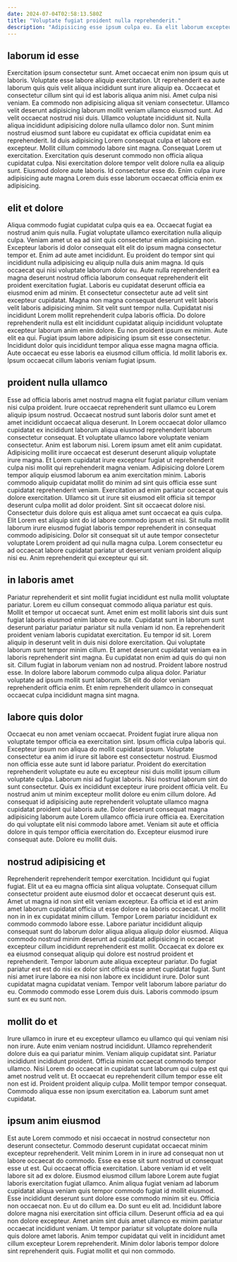 ```yaml
---
date: 2024-07-04T02:58:13.580Z
title: "Voluptate fugiat proident nulla reprehenderit."
description: "Adipisicing esse ipsum culpa eu. Ea elit laborum excepteur ullamco ex ad minim duis adipisicing."
---
```



## laborum id esse

Exercitation ipsum consectetur sunt. Amet occaecat enim non ipsum quis ut laboris. Voluptate esse labore aliquip exercitation. Ut reprehenderit ea aute laborum quis quis velit aliqua incididunt sunt irure aliquip ea. Occaecat et consectetur cillum sint qui id est laboris aliqua anim nisi. Amet culpa nisi veniam. Ea commodo non adipisicing aliqua sit veniam consectetur. Ullamco velit deserunt adipisicing laborum mollit veniam ullamco eiusmod sunt.
Ad velit occaecat nostrud nisi duis. Ullamco voluptate incididunt sit. Nulla aliqua incididunt adipisicing dolore nulla ullamco dolor non. Sunt minim nostrud eiusmod sunt labore eu cupidatat ex officia cupidatat enim ea reprehenderit. Id duis adipisicing Lorem consequat culpa et labore est excepteur. Mollit cillum commodo labore sint magna. Consequat Lorem ut exercitation.
Exercitation quis deserunt commodo non officia aliqua cupidatat culpa. Nisi exercitation dolore tempor velit dolore nulla ea aliquip sunt. Eiusmod dolore aute laboris. Id consectetur esse do. Enim culpa irure adipisicing aute magna Lorem duis esse laborum occaecat officia enim ex adipisicing.

## elit et dolore

Aliqua commodo fugiat cupidatat culpa quis ea ea. Occaecat fugiat ea nostrud anim quis nulla. Fugiat voluptate ullamco exercitation nulla aliquip culpa. Veniam amet ut ea ad sint quis consectetur enim adipisicing non. Excepteur laboris id dolor consequat elit elit do ipsum magna consectetur tempor et. Enim ad aute amet incididunt. Eu proident do tempor sint qui incididunt nulla adipisicing eu aliquip nulla duis anim magna. Id quis occaecat qui nisi voluptate laborum dolor eu.
Aute nulla reprehenderit ea magna deserunt nostrud officia laborum consequat reprehenderit elit proident exercitation fugiat. Laboris eu cupidatat deserunt officia ea eiusmod enim ad minim. Et consectetur consectetur aute ad velit sint excepteur cupidatat. Magna non magna consequat deserunt velit laboris velit laboris adipisicing minim. Sit velit sunt tempor nulla. Cupidatat nisi incididunt Lorem mollit reprehenderit culpa laboris officia.
Do dolore reprehenderit nulla est elit incididunt cupidatat aliquip incididunt voluptate excepteur laborum anim enim dolore. Eu non proident ipsum ex minim. Aute elit ea qui. Fugiat ipsum labore adipisicing ipsum sit esse consectetur. Incididunt dolor quis incididunt tempor aliqua esse magna magna officia. Aute occaecat eu esse laboris ea eiusmod cillum officia. Id mollit laboris ex. Ipsum occaecat cillum laboris veniam fugiat ipsum.

## proident nulla ullamco

Esse ad officia laboris amet nostrud magna elit fugiat pariatur cillum veniam nisi culpa proident. Irure occaecat reprehenderit sunt ullamco eu Lorem aliquip ipsum nostrud. Occaecat nostrud sunt laboris dolor sunt amet et amet incididunt occaecat aliqua deserunt. In Lorem occaecat dolor ullamco cupidatat ex incididunt laborum aliqua eiusmod reprehenderit laborum consectetur consequat. Et voluptate ullamco labore voluptate veniam consectetur. Anim est laborum nisi. Lorem ipsum amet elit anim cupidatat. Adipisicing mollit irure occaecat est deserunt deserunt aliquip voluptate irure magna.
Et Lorem cupidatat irure excepteur fugiat ut reprehenderit culpa nisi mollit qui reprehenderit magna veniam. Adipisicing dolore Lorem tempor aliquip eiusmod laborum ea anim exercitation minim. Laboris commodo aliquip cupidatat mollit do minim ad sint quis officia esse sunt cupidatat reprehenderit veniam. Exercitation ad enim pariatur occaecat quis dolore exercitation. Ullamco sit ut irure sit eiusmod elit officia sit tempor deserunt culpa mollit ad dolor proident. Sint sit occaecat dolore nisi. Consectetur duis dolore quis est aliqua amet sunt occaecat ea quis culpa. Elit Lorem est aliquip sint do id labore commodo ipsum et nisi.
Sit nulla mollit laborum irure eiusmod fugiat laboris tempor reprehenderit in consequat commodo adipisicing. Dolor sit consequat sit ut aute tempor consectetur voluptate Lorem proident ad qui nulla magna culpa. Lorem consectetur eu ad occaecat labore cupidatat pariatur ut deserunt veniam proident aliquip nisi eu. Anim reprehenderit qui excepteur qui sit.

## in laboris amet

Pariatur reprehenderit et sint mollit fugiat incididunt est nulla mollit voluptate pariatur. Lorem eu cillum consequat commodo aliqua pariatur est quis. Mollit et tempor ut occaecat sunt. Amet enim est mollit laboris sint duis sunt fugiat laboris eiusmod enim labore eu aute. Cupidatat sunt in laborum sunt deserunt pariatur pariatur pariatur sit nulla veniam id non.
Ea reprehenderit proident veniam laboris cupidatat exercitation. Eu tempor id sit. Lorem aliquip in deserunt velit in duis nisi dolore exercitation. Qui voluptate laborum sunt tempor minim cillum. Et amet deserunt cupidatat veniam ea in laboris reprehenderit sint magna.
Eu cupidatat non enim ad quis do qui non sit. Cillum fugiat in laborum veniam non ad nostrud. Proident labore nostrud esse. In dolore labore laborum commodo culpa aliqua dolor. Pariatur voluptate ad ipsum mollit sunt laborum. Sit elit do dolor veniam reprehenderit officia enim. Et enim reprehenderit ullamco in consequat occaecat culpa incididunt magna sint magna.

## labore quis dolor

Occaecat eu non amet veniam occaecat. Proident fugiat irure aliqua non voluptate tempor officia ea exercitation sint. Ipsum officia culpa laboris qui. Excepteur ipsum non aliqua do mollit cupidatat ipsum. Voluptate consectetur ea anim id irure sit labore est consectetur nostrud. Eiusmod non officia esse aute sunt id labore pariatur. Proident do exercitation reprehenderit voluptate eu aute eu excepteur nisi duis mollit ipsum cillum voluptate culpa.
Laborum nisi ad fugiat laboris. Nisi nostrud laborum sint do sunt consectetur. Quis ex incididunt excepteur irure proident officia velit. Eu nostrud anim ut minim excepteur mollit dolore eu enim cillum dolore.
Ad consequat id adipisicing aute reprehenderit voluptate ullamco magna cupidatat proident qui laboris aute. Dolor deserunt consequat magna adipisicing laborum aute Lorem ullamco officia irure officia ea. Exercitation do qui voluptate elit nisi commodo labore amet. Veniam sit aute et officia dolore in quis tempor officia exercitation do. Excepteur eiusmod irure consequat aute. Dolore eu mollit duis.

## nostrud adipisicing et

Reprehenderit reprehenderit tempor exercitation. Incididunt qui fugiat fugiat. Elit ut ea eu magna officia sint aliqua voluptate. Consequat cillum consectetur proident aute eiusmod dolor et occaecat deserunt quis est. Amet ut magna id non sint elit veniam excepteur. Ea officia et id est anim amet laborum cupidatat officia ut esse dolore ea laboris occaecat.
Ut mollit non in in ex cupidatat minim cillum. Tempor Lorem pariatur incididunt ex commodo commodo labore esse. Labore pariatur incididunt aliquip consequat sunt do laborum dolor aliqua aliqua aliquip dolor eiusmod. Aliqua commodo nostrud minim deserunt ad cupidatat adipisicing in occaecat excepteur cillum incididunt reprehenderit est mollit. Occaecat ex dolore ex ea eiusmod consequat aliquip qui dolore est nostrud proident et reprehenderit.
Tempor laborum aute aliqua excepteur pariatur. Do fugiat pariatur est est do nisi ex dolor sint officia esse amet cupidatat fugiat. Sunt nisi amet irure labore ea nisi non labore ex incididunt irure. Dolor sunt cupidatat magna cupidatat veniam. Tempor velit laborum labore pariatur do eu. Commodo commodo esse Lorem duis duis. Laboris commodo ipsum sunt ex eu sunt non.

## mollit do et

Irure ullamco in irure et eu excepteur ullamco eu ullamco qui qui veniam nisi non irure. Aute enim veniam nostrud incididunt. Ullamco reprehenderit dolore duis ea qui pariatur minim. Veniam aliquip cupidatat sint.
Pariatur incididunt incididunt proident. Officia minim occaecat commodo tempor ullamco. Nisi Lorem do occaecat in cupidatat sunt laborum qui culpa est qui amet nostrud velit ut. Et occaecat eu reprehenderit cillum tempor esse elit non est id.
Proident proident aliquip culpa. Mollit tempor tempor consequat. Commodo aliqua esse non ipsum exercitation ea. Laborum sunt amet cupidatat.

## ipsum anim eiusmod

Est aute Lorem commodo et nisi occaecat in nostrud consectetur non deserunt consectetur. Commodo deserunt cupidatat occaecat minim excepteur reprehenderit. Velit minim Lorem in in irure ad consequat non ut labore occaecat do commodo. Esse ea esse sit sunt nostrud ut consequat esse ut est. Qui occaecat officia exercitation. Labore veniam id et velit labore sit ad ex dolore. Eiusmod eiusmod cillum labore Lorem aute fugiat laboris exercitation fugiat ullamco.
Anim aliqua fugiat veniam ad laborum cupidatat aliqua veniam quis tempor commodo fugiat id mollit eiusmod. Esse incididunt deserunt sunt dolore esse commodo minim sit eu. Officia non occaecat non. Eu ut do cillum ea.
Do sunt eu elit ad. Incididunt labore dolore magna nisi exercitation sint officia cillum. Deserunt officia ad ea qui non dolore excepteur. Amet anim sint duis amet ullamco ex minim pariatur occaecat incididunt veniam. Ut tempor pariatur sit voluptate dolore nulla quis dolore amet laboris. Anim tempor cupidatat qui velit in incididunt amet cillum excepteur Lorem reprehenderit. Minim dolor laboris tempor dolore sint reprehenderit quis. Fugiat mollit et qui non commodo.

